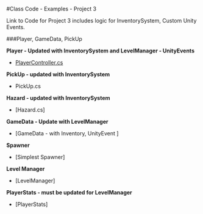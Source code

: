 #Class Code - Examples - Project 3 

Link to Code for Project 3 includes logic for InventorySystem, Custom Unity Events.

###Player, GameData, PickUp

**Player - Updated with InventorySystem and LevelManager - UnityEvents**
- [PlayerController.cs ](/class-code-examples/playercontrollerv3-mods.md)

**PickUp - updated with InventorySystem**
 - PickUp.cs 

**Hazard - updated with InventorySystem**
 - [Hazard.cs]
 
**GameData - Update with LevelManager**
  - [GameData - with Inventory, UnityEvent ]

**Spawner**
   - [Simplest Spawner] 
   
**Level Manager**
 - [LevelManager] 
 
 **PlayerStats - must be updated for LevelManager**
 - [PlayerStats] 